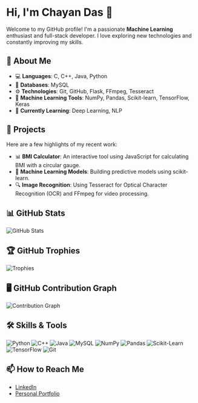 # Hi, I'm Chayan Das 👋

Welcome to my GitHub profile! I'm a passionate **Machine Learning** enthusiast and full-stack developer. I love exploring new technologies and constantly improving my skills.

## 🚀 About Me
- 💻 **Languages**: C, C++, Java, Python
- 💾 **Databases**: MySQL
- ⚙️ **Technologies**: Git, GitHub, Flask, FFmpeg, Tesseract
- 🧠 **Machine Learning Tools**: NumPy, Pandas, Scikit-learn, TensorFlow, Keras
- 🌱 **Currently Learning**: Deep Learning, NLP

## 🌟 Projects
Here are a few highlights of my recent work:
- 📊 **BMI Calculator**: An interactive tool using JavaScript for calculating BMI with a circular gauge.
- 🤖 **Machine Learning Models**: Building predictive models using scikit-learn.
- 🔍 **Image Recognition**: Using Tesseract for Optical Character Recognition (OCR) and FFmpeg for video processing.

## 📊 GitHub Stats
![GitHub Stats](https://github-readme-stats.vercel.app/api?username=Kikk-456&show_icons=true&theme=tokyonight)

## 🏆 GitHub Trophies
![Trophies](https://github-profile-trophy.vercel.app/?username=Nikk-123&theme=dracula)

## 🖥️ GitHub Contribution Graph
![Contribution Graph](https://github-readme-activity-graph.vercel.app/graph?username=Nikk-123&theme=react-dark)

## 🛠️ Skills & Tools
![Python](https://img.shields.io/badge/-Python-3776AB?style=for-the-badge&logo=python&logoColor=white)
![C++](https://img.shields.io/badge/-C++-00599C?style=for-the-badge&logo=c%2B%2B&logoColor=white)
![Java](https://img.shields.io/badge/-Java-007396?style=for-the-badge&logo=java&logoColor=white)
![MySQL](https://img.shields.io/badge/-MySQL-4479A1?style=for-the-badge&logo=mysql&logoColor=white)
![NumPy](https://img.shields.io/badge/-NumPy-013243?style=for-the-badge&logo=numpy&logoColor=white)
![Pandas](https://img.shields.io/badge/-Pandas-150458?style=for-the-badge&logo=pandas&logoColor=white)
![Scikit-Learn](https://img.shields.io/badge/-Scikit%20Learn-F7931E?style=for-the-badge&logo=scikit-learn&logoColor=white)
![TensorFlow](https://img.shields.io/badge/-TensorFlow-FF6F00?style=for-the-badge&logo=tensorflow&logoColor=white)
![Git](https://img.shields.io/badge/-Git-F05032?style=for-the-badge&logo=git&logoColor=white)

## 📫 How to Reach Me
- [LinkedIn](https://www.linkedin.com/in/chayan-das-a863aa25a)
- [Personal Portfolio](https://yourwebsite.com)
